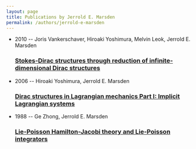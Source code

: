 ```yaml
---
layout: page
title: Publications by Jerrold E. Marsden
permalink: /authors/jerrold-e-marsden
---
```


<ul class="post-list">
<li><span class='post-meta'>2010 -- Joris Vankerschaver, Hiroaki Yoshimura, Melvin Leok, Jerrold E. Marsden</span><h3><a class='post-link' href="{{ site.baseurl }}/stokes-dirac-structures-through-reduction-of-infinite-dimensional-dirac-structures">Stokes-Dirac structures through reduction of infinite-dimensional Dirac structures</a></h3></li>
<li><span class='post-meta'>2006 -- Hiroaki Yoshimura, Jerrold E. Marsden</span><h3><a class='post-link' href="{{ site.baseurl }}/dirac-structures-in-lagrangian-mechanics-part-i-implicit-lagrangian-systems">Dirac structures in Lagrangian mechanics Part I: Implicit Lagrangian systems</a></h3></li>
<li><span class='post-meta'>1988 -- Ge Zhong, Jerrold E. Marsden</span><h3><a class='post-link' href="{{ site.baseurl }}/lie-poisson-hamilton-jacobi-theory-and-lie-poisson-integrators">Lie-Poisson Hamilton-Jacobi theory and Lie-Poisson integrators</a></h3></li>

</ul>
